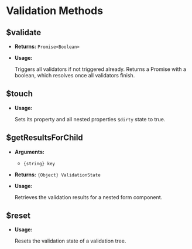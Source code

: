 # Validation Methods

## $validate

* **Returns:** `Promise<Boolean>`

* **Usage:**

  Triggers all validators if not triggered already. Returns a Promise with a boolean, which resolves once all validators finish.

## $touch

* **Usage:**

  Sets its property and all nested properties `$dirty` state to true.

## $getResultsForChild

* **Arguments:**
  * `{string} key`

* **Returns:** `{Object} ValidationState`

* **Usage:**

  Retrieves the validation results for a nested form component.

## $reset

* **Usage:**

  Resets the validation state of a validation tree.
